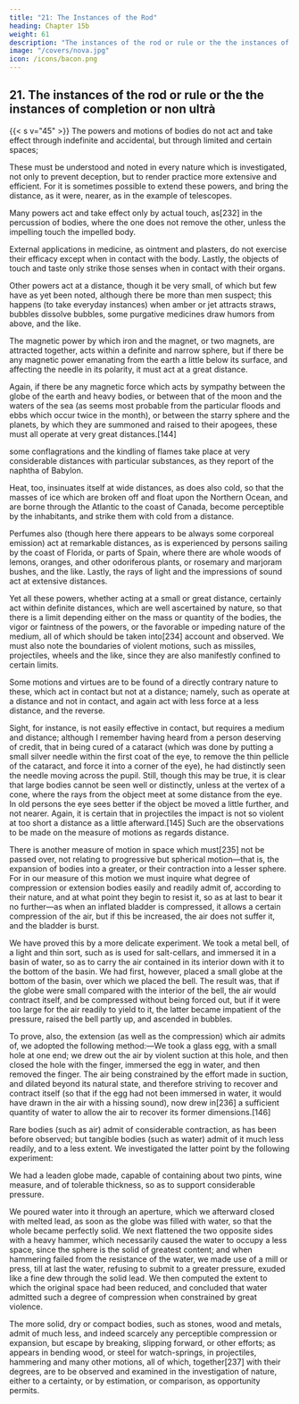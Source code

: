 ```yaml
---
title: "21: The Instances of the Rod"
heading: Chapter 15b
weight: 61
description: "The instances of the rod or rule or the the instances of completion or non ultrà."
image: "/covers/nova.jpg"
icon: /icons/bacon.png
---
```



## 21. The instances of the rod or rule or the the instances of completion or non ultrà

{{< s v="45" >}} The powers and motions of bodies do not act and take effect through indefinite and accidental, but through limited and certain spaces;

These must be understood and noted in every nature which is investigated, not only to prevent deception, but to render practice more extensive and efficient. For it is sometimes possible to extend these powers, and bring the distance, as it were, nearer, as in the example of telescopes.

Many powers act and take effect only by actual touch, as[232] in the percussion of bodies, where the one does not remove the other, unless the impelling touch the impelled body. 

External applications in medicine, as ointment and plasters, do not exercise their efficacy except when in contact with the body. Lastly, the objects of touch and taste only strike those senses when in contact with their organs.

Other powers act at a distance, though it be very small, of which but few have as yet been noted, although there be more than men suspect; this happens (to take everyday instances) when amber or jet attracts straws, bubbles dissolve bubbles, some purgative medicines draw humors from above, and the like. 

The magnetic power by which iron and the magnet, or two magnets, are attracted together, acts within a definite and narrow sphere, but if there be any magnetic power emanating from the earth a little below its surface, and affecting the needle in its polarity, it must act at a great distance.

Again, if there be any magnetic force which acts by sympathy between the globe of the earth and heavy bodies, or between that of the moon and the waters of the sea (as seems most probable from the particular floods and ebbs which occur twice in the month), or between the starry sphere and the planets, by which they are summoned and raised to their apogees, these must all operate at very great distances.[144]

some conflagrations and the kindling of flames take place at very considerable distances with particular substances, as they report of the naphtha of Babylon.

Heat, too, insinuates itself at wide distances, as does also cold, so that the masses of ice which are broken off and float upon the Northern Ocean, and are borne through the Atlantic to the coast of Canada, become perceptible by the inhabitants, and strike them with cold from a distance.

Perfumes also (though here there appears to be always some corporeal emission) act at remarkable distances, as is experienced by persons sailing by the coast of Florida, or parts of Spain, where there are whole woods of lemons, oranges, and other odoriferous plants, or rosemary and marjoram bushes, and the like. Lastly, the rays of light and the impressions of sound act at extensive distances.

Yet all these powers, whether acting at a small or great distance, certainly act within definite distances, which are well ascertained by nature, so that there is a limit depending either on the mass or quantity of the bodies, the vigor or faintness of the powers, or the favorable or impeding nature of the medium, all of which should be taken into[234] account and observed. We must also note the boundaries of violent motions, such as missiles, projectiles, wheels and the like, since they are also manifestly confined to certain limits.

Some motions and virtues are to be found of a directly contrary nature to these, which act in contact but not at a distance; namely, such as operate at a distance and not in contact, and again act with less force at a less distance, and the reverse. 

Sight, for instance, is not easily effective in contact, but requires a medium and distance; although I remember having heard from a person deserving of credit, that in being cured of a cataract (which was done by putting a small silver needle within the first coat of the eye, to remove the thin pellicle of the cataract, and force it into a corner of the eye), he had distinctly seen the needle moving across the pupil. Still, though this may be true, it is clear that large bodies cannot be seen well or distinctly, unless at the vertex of a cone, where the rays from the object meet at some distance from the eye. In old persons the eye sees better if the object be moved a little further, and not nearer. Again, it is certain that in projectiles the impact is not so violent at too short a distance as a little afterward.[145] Such are the observations to be made on the measure of motions as regards distance.

There is another measure of motion in space which must[235] not be passed over, not relating to progressive but spherical motion—that is, the expansion of bodies into a greater, or their contraction into a lesser sphere. For in our measure of this motion we must inquire what degree of compression or extension bodies easily and readily admit of, according to their nature, and at what point they begin to resist it, so as at last to bear it no further—as when an inflated bladder is compressed, it allows a certain compression of the air, but if this be increased, the air does not suffer it, and the bladder is burst.

We have proved this by a more delicate experiment. We took a metal bell, of a light and thin sort, such as is used for salt-cellars, and immersed it in a basin of water, so as to carry the air contained in its interior down with it to the bottom of the basin. We had first, however, placed a small globe at the bottom of the basin, over which we placed the bell. The result was, that if the globe were small compared with the interior of the bell, the air would contract itself, and be compressed without being forced out, but if it were too large for the air readily to yield to it, the latter became impatient of the pressure, raised the bell partly up, and ascended in bubbles.

To prove, also, the extension (as well as the compression) which air admits of, we adopted the following method:—We took a glass egg, with a small hole at one end; we drew out the air by violent suction at this hole, and then closed the hole with the finger, immersed the egg in water, and then removed the finger. The air being constrained by the effort made in suction, and dilated beyond its natural state, and therefore striving to recover and contract itself (so that if the egg had not been immersed in water, it would have drawn in the air with a hissing sound), now drew in[236] a sufficient quantity of water to allow the air to recover its former dimensions.[146]

Rare bodies (such as air) admit of considerable contraction, as has been before observed; but tangible bodies (such as water) admit of it much less readily, and to a less extent. We investigated the latter point by the following experiment:

We had a leaden globe made, capable of containing about two pints, wine measure, and of tolerable thickness, so as to support considerable pressure. 

We poured water into it through an aperture, which we afterward closed with melted lead, as soon as the globe was filled with water, so that the whole became perfectly solid. We next flattened the two opposite sides with a heavy hammer, which necessarily caused the water to occupy a less space, since the sphere is the solid of greatest content; and when hammering failed from the resistance of the water, we made use of a mill or press, till at last the water, refusing to submit to a greater pressure, exuded like a fine dew through the solid lead. We then computed the extent to which the original space had been reduced, and concluded that water admitted such a degree of compression when constrained by great violence.

The more solid, dry or compact bodies, such as stones, wood and metals, admit of much less, and indeed scarcely any perceptible compression or expansion, but escape by breaking, slipping forward, or other efforts; as appears in bending wood, or steel for watch-springs, in projectiles, hammering and many other motions, all of which, together[237] with their degrees, are to be observed and examined in the investigation of nature, either to a certainty, or by estimation, or comparison, as opportunity permits.


